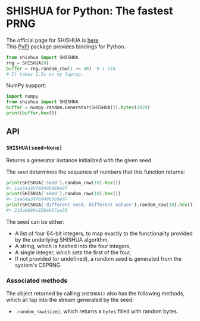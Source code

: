 # SHISHUA for Python: The fastest PRNG

The official page for SHISHUA is [here][SHISHUA].  
This [PyPI][] package provides bindings for Python.

```python
from shishua import SHISHUA
rng = SHISHUA(0)
buffer = rng.random_raw(1 << 30)  # 1 GiB
# It takes 1.5s on my laptop.
```

NumPy support:

```python
import numpy
from shishua import SHISHUA
buffer = numpy.random.Generator(SHISHUA()).bytes(1024)
print(buffer.hex())
```

## API

### `SHISHUA(seed=None)`

Returns a generator instance initialized with the given seed.

The `seed` determines the sequence of numbers that this function returns:

```python
print(SHISHUA('seed').random_raw(10).hex())
#> 1aa64a39f6949b969e97
print(SHISHUA('seed').random_raw(10).hex())
#> 1aa64a39f6949b969e97
print(SHISHUA('different seed, different values').random_raw(10).hex())
#> 216a0889a858eb57ae30
```

The seed can be either:

- A list of four 64-bit integers,
  to map exactly to the functionality provided
  by the underlying SHISHUA algorithm,
- A string, which is hashed into the four integers,
- A single integer, which sets the first of the four,
- If not provided (or undefined),
  a random seed is generated from the system's CSPRNG.

### Associated methods

The object returned by calling `SHISHUA()` also has the following methods,
which all tap into the stream generated by the seed:

- `.random_raw(size)`, which returns a `bytes` filled with random bytes.

[SHISHUA]: https://github.com/espadrine/shishua
[PyPI]: https://pypi.org/project/shishua/
